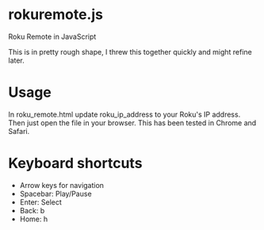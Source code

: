 # rokuremote.js
Roku Remote in JavaScript

This is in pretty rough shape, I threw this together quickly and might refine later. 

# Usage

In roku_remote.html update roku_ip_address to your Roku's IP address. Then just open the file in your browser.
This has been tested in Chrome and Safari.

# Keyboard shortcuts

* Arrow keys for navigation
* Spacebar: Play/Pause
* Enter: Select
* Back: b
* Home: h
